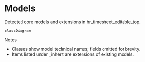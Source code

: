 # Models

Detected core models and extensions in hr_timesheet_editable_top.

```mermaid
classDiagram
```

Notes
- Classes show model technical names; fields omitted for brevity.
- Items listed under _inherit are extensions of existing models.
